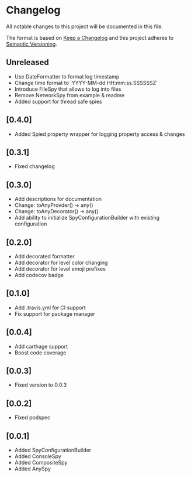 # Changelog
All notable changes to this project will be documented in this file.

The format is based on [Keep a Changelog](http://keepachangelog.com/en/1.0.0/)
and this project adheres to [Semantic Versioning](http://semver.org/spec/v2.0.0.html).

## Unreleased
- Use DateFormatter to format log timestamp
- Change time format to 'YYYY-MM-dd HH:mm:ss.SSSSSSZ'
- Introduce FileSpy that allows to log into files
- Remove NetworkSpy from example & readme
- Added support for thread safe spies

## [0.4.0]
- Added Spied property wrapper for logging property access & changes

## [0.3.1]
- Fixed changelog

## [0.3.0]
- Add descriptions for documentation
- Change: toAnyProvder() -> any()
- Change: toAnyDecorator() -> any()
- Add ability to initialize SpyConfigurationBuilder with existing configuration

## [0.2.0]
- Add decorated formatter
- Add decorator for level color changing
- Add decorator for level emoji prefixes
- Add codecov badge

## [0.1.0]
- Add .travis.yml for CI support
- Fix support for package manager

## [0.0.4]
- Add carthage support
- Boost code coverage

## [0.0.3]
- Fixed version to 0.0.3

## [0.0.2]
- Fixed podspec

## [0.0.1]
- Added SpyConfigurationBuilder
- Added ConsoleSpy
- Added CompositeSpy
- Added AnySpy

